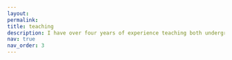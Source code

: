 ```yaml
---
layout: 
permalink: 
title: teaching
description: I have over four years of experience teaching both undergraduate and graduate economics courses at Harvard University and University of Buenos Aires. 
nav: true
nav_order: 3
---
```


